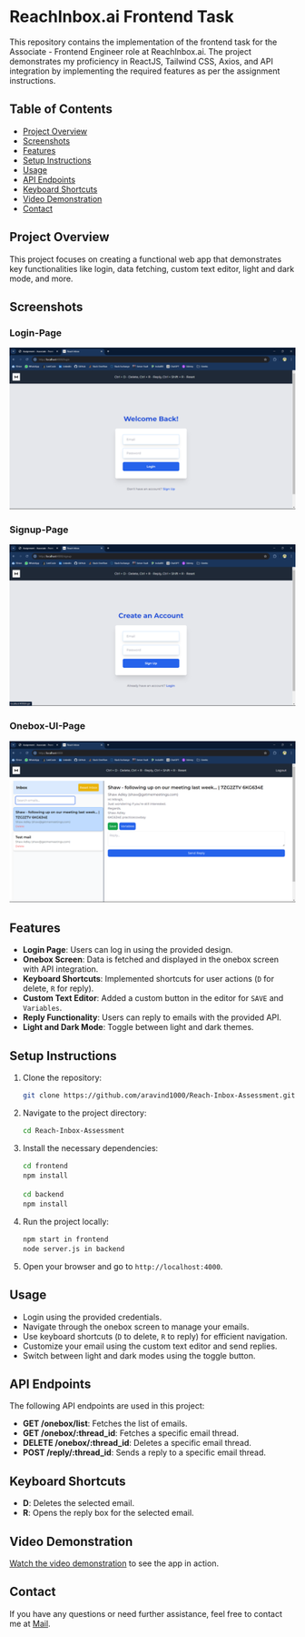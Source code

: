 # ReachInbox.ai Frontend Task

This repository contains the implementation of the frontend task for the Associate - Frontend Engineer role at ReachInbox.ai. The project demonstrates my proficiency in ReactJS, Tailwind CSS, Axios, and API integration by implementing the required features as per the assignment instructions.

## Table of Contents

- [Project Overview](#project-overview)
- [Screenshots](#screenshots)
- [Features](#features)
- [Setup Instructions](#setup-instructions)
- [Usage](#usage)
- [API Endpoints](#api-endpoints)
- [Keyboard Shortcuts](#keyboard-shortcuts)
- [Video Demonstration](#video-demonstration)
- [Contact](#contact)

## Project Overview

This project focuses on creating a functional web app that demonstrates key functionalities like login, data fetching, custom text editor, light and dark mode, and more.

## Screenshots

### Login-Page
![Login_Page](frontend/public/login-page.png)

### Signup-Page
![Signup_Page](frontend/public/signup-page.png)

### Onebox-UI-Page
![Onebox UI](frontend/public/onebox-ui-page.png)

## Features

- **Login Page**: Users can log in using the provided design.
- **Onebox Screen**: Data is fetched and displayed in the onebox screen with API integration.
- **Keyboard Shortcuts**: Implemented shortcuts for user actions (`D` for delete, `R` for reply).
- **Custom Text Editor**: Added a custom button in the editor for `SAVE` and `Variables`.
- **Reply Functionality**: Users can reply to emails with the provided API.
- **Light and Dark Mode**: Toggle between light and dark themes.

## Setup Instructions

1. Clone the repository:
    ```bash
    git clone https://github.com/aravind1000/Reach-Inbox-Assessment.git
    ```
2. Navigate to the project directory:
    ```bash
    cd Reach-Inbox-Assessment
    ```
3. Install the necessary dependencies:
    ```bash
    cd frontend
    npm install

    cd backend
    npm install
    ```
4. Run the project locally:
    ```bash
    npm start in frontend
    node server.js in backend
    ```
5. Open your browser and go to `http://localhost:4000`.

## Usage

- Login using the provided credentials.
- Navigate through the onebox screen to manage your emails.
- Use keyboard shortcuts (`D` to delete, `R` to reply) for efficient navigation.
- Customize your email using the custom text editor and send replies.
- Switch between light and dark modes using the toggle button.

## API Endpoints

The following API endpoints are used in this project:

- **GET /onebox/list**: Fetches the list of emails.
- **GET /onebox/:thread_id**: Fetches a specific email thread.
- **DELETE /onebox/:thread_id**: Deletes a specific email thread.
- **POST /reply/:thread_id**: Sends a reply to a specific email thread.

## Keyboard Shortcuts

- **D**: Deletes the selected email.
- **R**: Opens the reply box for the selected email.

## Video Demonstration

[Watch the video demonstration](https://www.loom.com/share/b7da964dca0048ae8d6ecfe2c10a442e?sid=5cbd7eb2-3a83-4b42-af64-9fd44bac038a) to see the app in action.

## Contact

If you have any questions or need further assistance, feel free to contact me at [Mail](mailto:aravind30052003@gmail.com).

